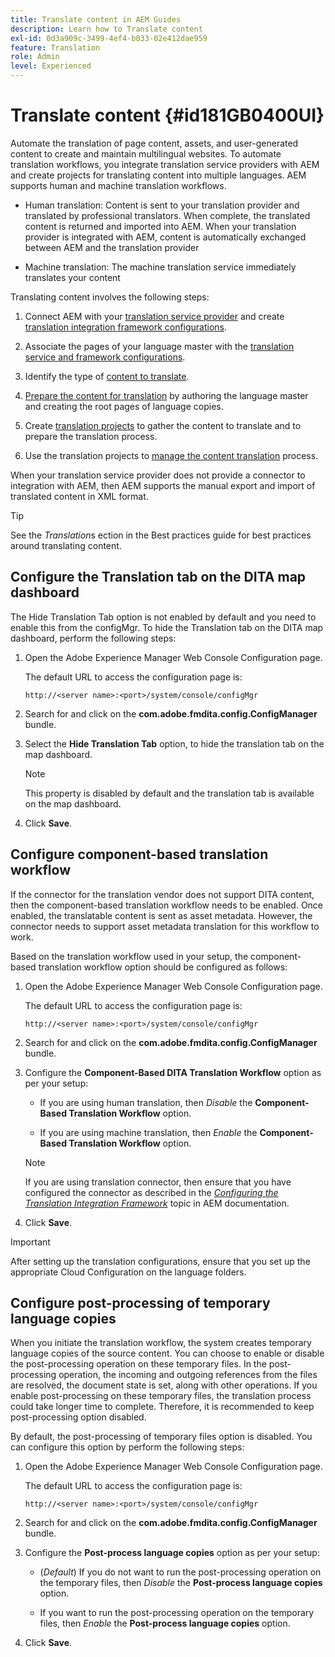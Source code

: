 ```yaml
---
title: Translate content in AEM Guides
description: Learn how to Translate content
exl-id: 0d3a909c-3499-4ef4-b033-02e412dae959
feature: Translation
role: Admin
level: Experienced
---
```

# Translate content {#id181GB0400UI}

Automate the translation of page content, assets, and user-generated content to create and maintain multilingual websites. To automate translation workflows, you integrate translation service providers with AEM and create projects for translating content into multiple languages. AEM supports human and machine translation workflows.

-   Human translation: Content is sent to your translation provider and translated by professional translators. When complete, the translated content is returned and imported into AEM. When your translation provider is integrated with AEM, content is automatically exchanged between AEM and the translation provider

-   Machine translation: The machine translation service immediately translates your content


Translating content involves the following steps:

1.  Connect AEM with your [translation service provider](https://helpx.adobe.com/experience-manager/6-5/sites/administering/using/tc-tic.html#ConnectingtoaTranslationServiceProvider) and create [translation integration framework configurations](https://helpx.adobe.com/experience-manager/6-5/sites/administering/using/tc-tic.html#CreatingaTranslationIntegrationConfiguration).

1.  Associate the pages of your language master with the [translation service and framework configurations](https://helpx.adobe.com/experience-manager/6-5/sites/administering/using/tc-tic.html#ConfiguringPagesforTranslation).

1.  Identify the type of [content to translate](https://helpx.adobe.com/experience-manager/6-5/sites/administering/using/tc-rules.html).

1.  [Prepare the content for translation](https://helpx.adobe.com/experience-manager/6-5/sites/administering/using/tc-prep.html) by authoring the language master and creating the root pages of language copies.

1.  Create [translation projects](https://helpx.adobe.com/experience-manager/6-5/sites/administering/using/tc-manage.html) to gather the content to translate and to prepare the translation process.

1.  Use the translation projects to [manage the content translation](https://helpx.adobe.com/experience-manager/6-5/sites/administering/using/tc-manage.html) process.


When your translation service provider does not provide a connector to integration with AEM, then AEM supports the manual export and import of translated content in XML format.

>[!TIP]
>
> See the *Translation*s ection in the Best practices guide for best practices around translating content.

## Configure the Translation tab on the DITA map dashboard 

The Hide Translation Tab option is not enabled by default and you need to enable this from the configMgr. To hide the Translation tab on the DITA map dashboard, perform the following steps:

1.  Open the Adobe Experience Manager Web Console Configuration page.

    The default URL to access the configuration page is:

    ```http
    http://<server name>:<port>/system/console/configMgr
    ```

1.  Search for and click on the **com.adobe.fmdita.config.ConfigManager** bundle.

1.  Select the **Hide Translation Tab** option, to hide the translation tab on the map dashboard.

    >[!NOTE]
    >
    > This property is disabled by default and the translation tab is available on the map dashboard.

1.  Click **Save**.

## Configure component-based translation workflow 

If the connector for the translation vendor does not support DITA content, then the component-based translation workflow needs to be enabled. Once enabled, the translatable content is sent as asset metadata. However, the connector needs to support asset metadata translation for this workflow to work.

Based on the translation workflow used in your setup, the component-based translation workflow option should be configured as follows:

1.  Open the Adobe Experience Manager Web Console Configuration page.

    The default URL to access the configuration page is:

    ```http
    http://<server name>:<port>/system/console/configMgr
    ```

1.  Search for and click on the **com.adobe.fmdita.config.ConfigManager** bundle.

1.  Configure the **Component-Based DITA Translation Workflow** option as per your setup:

    -   If you are using human translation, then *Disable* the **Component-Based Translation Workflow** option.

    -   If you are using machine translation, then *Enable* the **Component-Based Translation Workflow** option.

    >[!NOTE]
    >
    > If you are using translation connector, then ensure that you have configured the connector as described in the *[Configuring the Translation Integration Framework](https://helpx.adobe.com/experience-manager/6-5/sites/administering/using/tc-tic.html)* topic in AEM documentation.

1.  Click **Save**.

<!---

This was added for 2406 CS IG

## Configure the legacy translation workflow 

It is recommended that you use the latest translation workflow, which provides enhanced performance. However, you can configure the legacy translation workflow if necessary.

Based on the translation workflow used in your setup, provide the following (property) details to configure the legacy translation workflow: the component-based translation workflow option should be configured as follows:

1.  Open the Adobe Experience Manager Web Console Configuration page.

    The default URL to access the configuration page is:

    ! Add the syntax of http as given in previous config

    Note: Configure htttp code as given in previous sample
    http
    http://<server name>:<port>/system/console/configMgr
    

1.  Search for and click on the **com.adobe.fmdita.config.ConfigManager** bundle.



1.  Configure the **Run legacy translation workflow** option as per your setup:

    -   If you use the latest translation workflow, then *Disable* \( `false`\) the **Run legacy translation workflow** option. The latest translation workflow is enabled by default. <br> 

    -   If you use the legacy translation, then *Enable \( `true`\)* the **Run legacy translation workflow** option.

1.  Click **Save**.


--->
>[!IMPORTANT]
>
> After setting up the translation configurations, ensure that you set up the appropriate Cloud Configuration on the language folders.

## Configure post-processing of temporary language copies 

When you initiate the translation workflow, the system creates temporary language copies of the source content. You can choose to enable or disable the post-processing operation on these temporary files. In the post-processing operation, the incoming and outgoing references from the files are resolved, the document state is set, along with other operations. If you enable post-processing on these temporary files, the translation process could take longer time to complete. Therefore, it is recommended to keep post-processing option disabled.

By default, the post-processing of temporary files option is disabled. You can configure this option by perform the following steps:

1.  Open the Adobe Experience Manager Web Console Configuration page.

    The default URL to access the configuration page is:

    ```http
    http://<server name>:<port>/system/console/configMgr
    ```

1.  Search for and click on the **com.adobe.fmdita.config.ConfigManager** bundle.

1.  Configure the **Post-process language copies** option as per your setup:

    -   \(*Default*\) If you do not want to run the post-processing operation on the temporary files, then *Disable* the **Post-process language copies** option.

    -   If you want to run the post-processing operation on the temporary files, then *Enable* the **Post-process language copies** option.

1.  Click **Save**.

